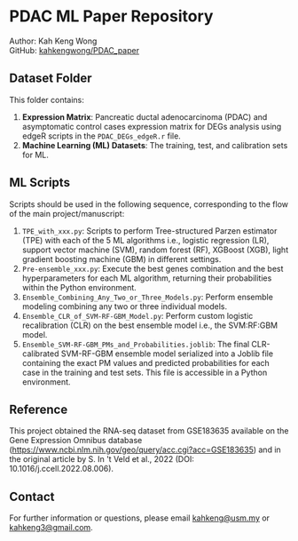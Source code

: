 # PDAC ML Paper Repository
Author: Kah Keng Wong  
GitHub: [kahkengwong/PDAC_paper](https://github.com/kahkengwong/PDAC_paper)

## Dataset Folder
This folder contains:
1. **Expression Matrix**: Pancreatic ductal adenocarcinoma (PDAC) and asymptomatic control cases expression matrix for DEGs analysis using edgeR scripts in the `PDAC_DEGs_edgeR.r` file.
2. **Machine Learning (ML) Datasets**: The training, test, and calibration sets for ML.

## ML Scripts
Scripts should be used in the following sequence, corresponding to the flow of the main project/manuscript:
1. `TPE_with_xxx.py`: Scripts to perform Tree-structured Parzen estimator (TPE) with each of the 5 ML algorithms i.e., logistic regression (LR), support vector machine (SVM), random forest (RF), XGBoost (XGB), light gradient boosting machine (GBM) in different settings.
2. `Pre-ensemble_xxx.py`: Execute the best genes combination and the best hyperparameters for each ML algorithm, returning their probabilities within the Python environment.
3. `Ensemble_Combining_Any_Two_or_Three_Models.py`: Perform ensemble modeling combining any two or three individual models.
4. `Ensemble_CLR_of_SVM-RF-GBM_Model.py`: Perform custom logistic recalibration (CLR) on the best ensemble model i.e., the SVM:RF:GBM model.
5. `Ensemble_SVM-RF-GBM_PMs_and_Probabilities.joblib`: The final CLR-calibrated SVM-RF-GBM ensemble model serialized into a Joblib file containing the exact PM values and predicted probabilities for each case in the training and test sets. This file is accessible in a Python environment.

## Reference
This project obtained the RNA-seq dataset from GSE183635 available on the Gene Expression Omnibus database (https://www.ncbi.nlm.nih.gov/geo/query/acc.cgi?acc=GSE183635) and in the original article by S. In 't Veld et al., 2022 (DOI: 10.1016/j.ccell.2022.08.006).

## Contact
For further information or questions, please email [kahkeng@usm.my](mailto:kahkeng@usm.my) or [kahkeng3@gmail.com](mailto:kahkeng3@gmail.com).
